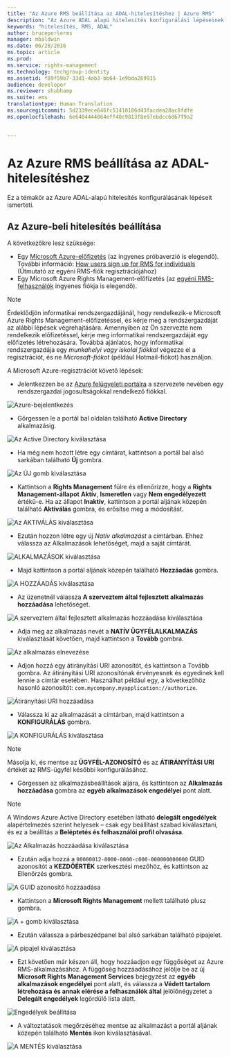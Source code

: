 ```yaml
---
title: "Az Azure RMS beállítása az ADAL-hitelesítéshez | Azure RMS"
description: "Az Azure ADAL alapú hitelesítés konfigurálási lépéseinek ismertetése"
keywords: "hitelesítés, RMS, ADAL"
author: bruceperlerms
manager: mbaldwin
ms.date: 06/28/2016
ms.topic: article
ms.prod: 
ms.service: rights-management
ms.technology: techgroup-identity
ms.assetid: f89f59b7-33d1-4ab3-bb64-1e9bda269935
audience: developer
ms.reviewer: shubhamp
ms.suite: ems
translationtype: Human Translation
ms.sourcegitcommit: 5d2339ece646fc51410186d43facdea28ac8fdfe
ms.openlocfilehash: 6e6484444064eff40c9813f8e97ebdcc6d67f9a2


---
```


# Az Azure RMS beállítása az ADAL-hitelesítéshez

Ez a témakör az Azure ADAL-alapú hitelesítés konfigurálásának lépéseit ismerteti.

## Az Azure-beli hitelesítés beállítása

A következőkre lesz szüksége:

- Egy [Microsoft Azure-előfizetés](https://azure.microsoft.com/en-us/) (az ingyenes próbaverzió is elegendő). További információ: [How users sign up for RMS for individuals](../understand-explore/rms-for-individuals-user-sign-up.md) (Útmutató az egyéni RMS-fiók regisztrációjához)
- Egy Microsoft Azure Rights Management-előfizetés (az [egyéni RMS-felhasználók](https://technet.microsoft.com/en-us/library/dn592127.aspx) ingyenes fiókja is elegendő).

> [!NOTE] 
> Érdeklődjön informatikai rendszergazdájánál, hogy rendelkezik-e Microsoft Azure Rights Management-előfizetéssel, és kérje meg a rendszergazdáját az alábbi lépések végrehajtására. Amennyiben az Ön szervezte nem rendelkezik előfizetéssel, kérje meg informatikai rendszergazdáját egy előfizetés létrehozására. Továbbá ajánlatos, hogy informatikai rendszergazdája egy *munkahelyi vagy iskolai fiókkal* végezze el a regisztrációt, és ne *Microsoft-fiókot* (például Hotmail-fiókot) használjon.

A Microsoft Azure-regisztrációt követő lépések:

- Jelentkezzen be az [Azure felügyeleti portálra](https://manage.windowsazure.com) a szervezete nevében egy rendszergazdai jogosultságokkal rendelkező fiókkal.

![Azure-bejelentkezés](../media/AzurePortalLogin.png)

- Görgessen le a portál bal oldalán található **Active Directory** alkalmazásig.

![Az Active Directory kiválasztása](../media/AzureADPick.png)

- Ha még nem hozott létre egy címtárat, kattintson a portál bal alsó sarkában található **Új** gombra.

![Az ÚJ gomb kiválasztása](../media/AzureNewBtn.png)

- Kattintson a **Rights Management** fülre és ellenőrizze, hogy a **Rights Management-állapot** **Aktív**, **Ismeretlen** vagy **Nem engedélyezett** értékű-e. Ha az állapot **Inaktív**, kattintson a portál aljának közepén található **Aktiválás** gombra, és erősítse meg a módosítást.

![Az AKTIVÁLÁS kiválasztása](../media/RMTab.png)

- Ezután hozzon létre egy új *Natív alkalmazást* a címtárban. Ehhez válassza az Alkalmazások lehetőséget, majd a saját címtárát.

![ALKALMAZÁSOK kiválasztása](../media/CreateNativeApp.png)

- Majd kattintson a portál aljának közepén található **Hozzáadás** gombra.

![A HOZZÁADÁS kiválasztása](../media/AddAppBtn.png)

- Az üzenetnél válassza **A szerveztem által fejlesztett alkalmazás hozzáadása** lehetőséget.

![A szerveztem által fejlesztett alkalmazás hozzáadása kiválasztása](../media/AddAnAppPick.png)

- Adja meg az alkalmazás nevét a **NATÍV ÜGYFÉLALKALMAZÁS** kiválasztását követően, majd kattintson a **Tovább** gombra.

![Az alkalmazás elnevezése](../media/TellUsInput.png)

- Adjon hozzá egy átirányítási URI azonosítót, és kattintson a Tovább gombra.
  Az átirányítási URI azonosítónak érvényesnek és egyedinek kell lennie a címtár esetében. Használhat például egy, a következőhöz hasonló azonosítót: `com.mycompany.myapplication://authorize`.

![Átirányítási URI hozzáadása](../media/RedirectURI.png)

- Válassza ki az alkalmazását a címtárban, majd kattintson a **KONFIGURÁLÁS** gombra.

![A KONFIGURÁLÁS kiválasztása](../media/ConfigYourApp.png)

>[!NOTE] 
> Másolja ki, és mentse az **ÜGYFÉL-AZONOSÍTÓ** és az **ÁTIRÁNYÍTÁSI URI** értékét az RMS-ügyfél későbbi konfigurálásához.

- Görgessen az alkalmazásbeállítások aljára, és kattintson az **Alkalmazás hozzáadása** gombra az **egyéb alkalmazások engedélyei** pont alatt.

>[!NOTE] 
> A Windows Azure Active Directory esetében látható **delegált engedélyek** alapértelmezés szerint helyesek – csak egy beállítást szabad kiválasztani, és ez a beállítás a **Beléptetés és felhasználói profil olvasása**.

![Az Alkalmazás hozzáadása kiválasztása](../media/PermissionsToOtherBtn.png)

- Ezután adja hozzá a `00000012-0000-0000-c000-000000000000` GUID azonosítót a **KEZDŐÉRTÉK** szerkesztési mezőhöz, és kattintson az Ellenőrzés gombra.

![A GUID azonosító hozzáadása](../media/AddGUID.png)

- Kattintson a **Microsoft Rights Management** mellett található plusz gombra.

![A + gomb kiválasztása](../media/ChoosePlusBtn.png)

- Ezután válassza a párbeszédpanel bal alsó sarkában található pipajelet.

![A pipajel kiválasztása](../media/ChooseCheck.png)

- Ezt követően már készen áll, hogy hozzáadjon egy függőséget az Azure RMS-alkalmazásához. A függőség hozzáadásához jelölje be az új **Microsoft Rights Management Services** bejegyzést az **egyéb alkalmazások engedélyei** pont alatt, és válassza a **Védett tartalom létrehozása és annak elérése a felhasználók által** jelölőnégyzetet a **Delegált engedélyek** legördülő lista alatt.

![Engedélyek beállítása](../media/AddDependency.png)

- A változtatások megőrzéséhez mentse az alkalmazást a portál aljának közepén található **Mentés** ikon kiválasztásával.

![A MENTÉS kiválasztása](../media/SaveApplication.png)



<!--HONumber=Aug16_HO4-->


